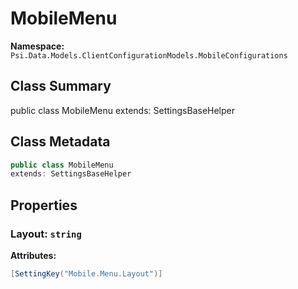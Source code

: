 # MobileMenu

**Namespace:** `Psi.Data.Models.ClientConfigurationModels.MobileConfigurations`

## Class Summary

public class MobileMenu
extends: SettingsBaseHelper

## Class Metadata

```typescript
public class MobileMenu
extends: SettingsBaseHelper
```

## Properties

### Layout: `string`

**Attributes:**
```csharp
[SettingKey("Mobile.Menu.Layout")]
```
